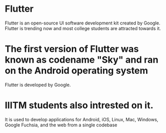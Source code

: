 # Flutter 
Flutter is an open-source UI software development kit created by Google. 
Flutter is trending now and most college students are attracted towards it.

 The first version of Flutter was known as codename "Sky" and ran on the Android operating system
=======
Flutter is developed by Google.

IIITM students also intrested on it.
=======
It is used to develop applications for Android, iOS, Linux, Mac, Windows, Google Fuchsia, and the web from a single codebase


